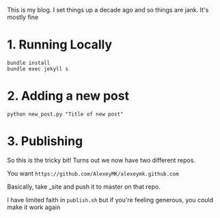 This is my blog. I set things up a decade ago and so things are jank. It's mostly fine

# 1. Running Locally
```
bundle install
bundle exec jekyll s
```

# 2. Adding a new post
```
python new_post.py "Title of new post"
```
# 3. Publishing

So this is the tricky bit! Turns out we now have two different repos.

You want `https://github.com/AlexeyMK/alexeymk.github.com`

Basically, take _site and push it to master on that repo.

I have limited faith in `publish.sh` but if you're feeling generous, you could make it work again
